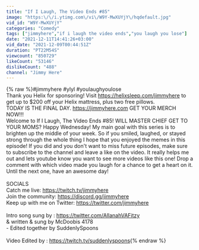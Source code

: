 ```yaml
---
title: "If I Laugh, The Video Ends #85"
image: "https:\/\/i.ytimg.com\/vi\/W9Y-MwXUYjY\/hqdefault.jpg"
vid_id: "W9Y-MwXUYjY"
categories: "Comedy"
tags: ["jimmyhere","if i laugh the video ends","you laugh you lose"]
date: "2021-12-11T14:41:26+03:00"
vid_date: "2021-12-09T00:44:51Z"
duration: "PT22M54S"
viewcount: "850729"
likeCount: "53146"
dislikeCount: "488"
channel: "Jimmy Here"
---
```

{% raw %}#jimmyhere #ylyl #youlaughyoulose<br />Thank you Helix for sponsoring! Visit <a rel="nofollow" target="blank" href="https://helixsleep.com/jimmyhere">https://helixsleep.com/jimmyhere</a> to get up to $200 off your Helix mattress, plus two free pillows.<br />TODAY IS THE FINAL DAY. <a rel="nofollow" target="blank" href="https://jimmyhere.com">https://jimmyhere.com</a> GET YOUR MERCH NOW!!!<br />Welcome to If I Laugh, The Video Ends #85! WILL MASTER CHIEF GET TO YOUR MOMS? Happy Wednesday! My main goal with this series is to brighten up the middle of your week. So if you smiled, laughed, or stayed strong through the whole thing I hope that you enjoyed the memes in this episode! If you did and you don't want to miss future episodes, make sure to subscribe to the channel and leave a like on the video. It really helps me out and lets youtube know you want to see more videos like this one! Drop a comment with which video made you laugh for a chance to get a heart on it. Until the next one, have an awesome day!<br /><br />SOCIALS<br />Catch me live: <a rel="nofollow" target="blank" href="https://twitch.tv/jimmyhere">https://twitch.tv/jimmyhere</a><br />Join the community: <a rel="nofollow" target="blank" href="https://discord.gg/jimmyhere">https://discord.gg/jimmyhere</a><br />Keep up with me on Twitter: <a rel="nofollow" target="blank" href="https://twitter.com/jimmyhere​">https://twitter.com/jimmyhere​</a><br /><br />Intro song sung by : <a rel="nofollow" target="blank" href="https://twitter.com/AllanahVAFitzy​">https://twitter.com/AllanahVAFitzy​</a><br />&amp; written &amp; sung by McDoobis 4178<br /> - Edited together by SuddenlySpoons<br /><br />Video Edited by : <a rel="nofollow" target="blank" href="https://twitch.tv/suddenlyspoons​">https://twitch.tv/suddenlyspoons​</a>{% endraw %}
